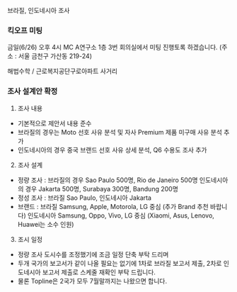 브라질, 인도네시아 조사

### 킥오프 미팅
금일(6/26) 오후 4시
MC A연구소 1층 3번 회의실에서 미팅 진행토록 하겠습니다.
(주소 : 서울 금천구 가산동 219-24)

해법수학 / 근로복지공단구로아파트 사거리


### 조사 설계안 확정


1.	조사 내용
-	기본적으로 제안서 내용 준수
-	브라질의 경우는 Moto 선호 사유 분석 및 자사 Premium 제품 미구매 사유 분석 추가
-	인도네시아의 경우 중국 브랜드 선호 사유 상세 분석, Q6 수용도 조사 추가

2.	조사 설계
-	정량 조사 : 브라질의 경우 Sao Paulo 500명, Rio de Janeiro 500명
              인도네시아의 경우 Jakarta 500명, Surabaya 300명, Bandung 200명
-	정성 조사 : 브라질 Sao Paulo, 인도네시아 Jakarta
-	브랜드 : 브라질 Samsung, Apple, Motorola, LG 중심 (추가 Brand 추천 바랍니다)
          인도네시아 Samsung, Oppo, Vivo, LG 중심 (Xiaomi, Asus, Lenovo, Huawei는 소수 인원)

3.	조시 일정
-	정량 조사 도시수를 조정했기에 조금 일정 단축 부탁 드리며
-	두개 국가의 보고서가 같이 나올 필요는 없기에
1차로 브라질 보고서 제출, 2차로 인도네시아 보고서 제출로 스케줄 재확인 부탁 드립니다.
-	물론 Topline은 2국가 모두 7월말까지는 나왔으면 합니다.
